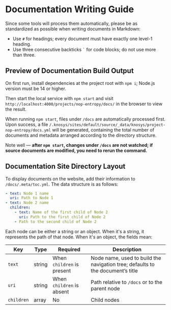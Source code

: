 # Documentation Writing Guide

Since some tools will process them automatically, please be as standardized as possible when writing documents in Markdown:

- Use `#` for headings; every document must have exactly one level-1 heading.
- Use three consecutive backticks <code>`</code> for code blocks; do not use more than three.

## Preview of Documentation Build Output

On first run, install dependencies at the project root with `npm i`; Node.js version must be 14 or higher.

Then start the local service with `npm start` and visit `http://localhost:4000/projects/nop-entropy/docs/` in the browser to view the result.

When running `npm start`, files under `/docs` are automatically processed first. Upon success, a file `/.knosys/sites/default/source/_data/knosys/project-nop-entropy/docs.yml` will be generated, containing the total number of documents and metadata arranged according to the directory structure.

Note well — **after `npm start`, changes under `/docs` are not watched; if source documents are modified, you need to rerun the command.**

## Documentation Site Directory Layout

To display documents on the website, add their information to `/docs/.meta/toc.yml`. The data structure is as follows:

```yml
- text: Node 1 name
  uri: Path to Node 1
- text: Node 2 name
  children:
    - text: Name of the first child of Node 2
      uri: Path to the first child of Node 2
    - Path to the second child of Node 2
```

Each node can be either a string or an object. When it's a string, it represents the path of that node. When it's an object, the fields mean:

| Key | Type | Required | Description |
| --- | --- | --- | --- |
| `text` | string | When `children` is present | Node name, used to build the navigation tree; defaults to the document’s title |
| `uri` | string | When `children` is absent | Path relative to `/docs` or to the parent node |
| `children` | array | No | Child nodes |

<!-- SOURCE_MD5:324cf01714d64a5f8ca67d0a227c0c4b-->
